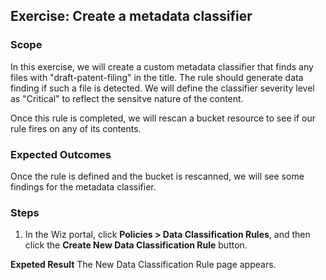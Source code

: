 ## Exercise: Create a metadata classifier

### Scope

In this exercise, we will create a custom metadata classifier that finds any files with "draft-patent-filing" in the title. The rule should generate data finding if such a file is detected. We will define the classifier severity level as "Critical" to reflect the sensitve nature of the content. 

Once this rule is completed, we will rescan a bucket resource to see if our rule fires on any of its contents.

### Expected Outcomes

Once the rule is defined and the bucket is rescanned, we will see some findings for the metadata classifier. 

### Steps

1. In the Wiz portal, click **Policies > Data Classification Rules**, and then click the **Create New Data Classification Rule** button.

__Expeted Result__ The New Data Classification Rule page appears. 
